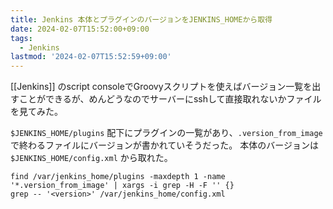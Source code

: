```yaml
---
title: Jenkins 本体とプラグインのバージョンをJENKINS_HOMEから取得
date: 2024-02-07T15:52:00+09:00
tags:
  - Jenkins
lastmod: '2024-02-07T15:52:59+09:00'
---
```


[[Jenkins]] のscript consoleでGroovyスクリプトを使えばバージョン一覧を出すことができるが、めんどうなのでサーバーにsshして直接取れないかファイルを見てみた。

`$JENKINS_HOME/plugins` 配下にプラグインの一覧があり、`.version_from_image` で終わるファイルにバージョンが書かれていそうだった。
本体のバージョンは `$JENKINS_HOME/config.xml` から取れた。

```shell
find /var/jenkins_home/plugins -maxdepth 1 -name '*.version_from_image' | xargs -i grep -H -F '' {}
grep -- '<version>' /var/jenkins_home/config.xml
```
